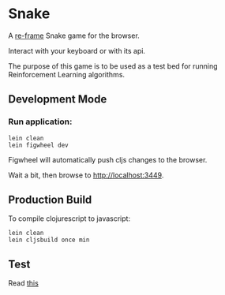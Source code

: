 # Snake
A [re-frame](https://github.com/Day8/re-frame) Snake game for the browser.

Interact with your keyboard or with its api.

The purpose of this game is to be used as a test bed for running
Reinforcement Learning algorithms.

## Development Mode

### Run application:
```
lein clean
lein figwheel dev
```

Figwheel will automatically push cljs changes to the browser.

Wait a bit, then browse to [http://localhost:3449](http://localhost:3449).

## Production Build
To compile clojurescript to javascript:
```
lein clean
lein cljsbuild once min
```  

## Test
Read [this](https://github.com/Day8/re-frame/wiki/Testing)
